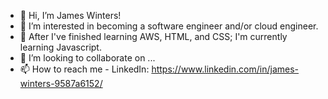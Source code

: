 - 👋 Hi, I’m James Winters!
- 👀 I’m interested in becoming a software engineer and/or cloud engineer. 
- 🌱 After I've finished learning AWS, HTML, and CSS; I'm currently learning Javascript.
- 💞️ I’m looking to collaborate on ...
- 📫 How to reach me - LinkedIn: https://www.linkedin.com/in/james-winters-9587a6152/

<!---
jwinters35/jwinters35 is a ✨ special ✨ repository because its `README.md` (this file) appears on your GitHub profile.
You can click the Preview link to take a look at your changes.
--->
